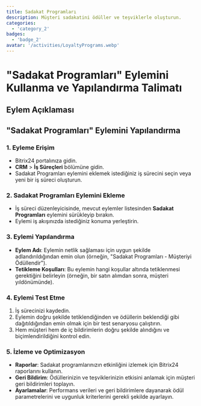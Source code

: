 ```yaml
---
title: Sadakat Programları
description: Müşteri sadakatini ödüller ve teşviklerle oluşturun.
categories: 
  - 'category_2'
badges: 
  - 'badge_2'
avatar: '/activities/LoyaltyPrograms.webp'
---
```

# "Sadakat Programları" Eylemini Kullanma ve Yapılandırma Talimatı

## Eylem Açıklaması

## **"Sadakat Programları" Eylemini Yapılandırma**

### 1. Eyleme Erişim
- Bitrix24 portalınıza gidin.
- **CRM** > **İş Süreçleri** bölümüne gidin.
- Sadakat Programları eylemini eklemek istediğiniz iş sürecini seçin veya yeni bir iş süreci oluşturun.

### 2. Sadakat Programları Eylemini Ekleme
- İş süreci düzenleyicisinde, mevcut eylemler listesinden **Sadakat Programları** eylemini sürükleyip bırakın.
- Eylemi iş akışınızda istediğiniz konuma yerleştirin.

### 3. Eylemi Yapılandırma
- **Eylem Adı**: Eylemin netlik sağlaması için uygun şekilde adlandırıldığından emin olun (örneğin, "Sadakat Programları - Müşteriyi Ödüllendir").
- **Tetikleme Koşulları**: Bu eylemin hangi koşullar altında tetiklenmesi gerektiğini belirleyin (örneğin, bir satın alımdan sonra, müşteri yıldönümünde).

### 4. Eylemi Test Etme
1. İş sürecinizi kaydedin.
2. Eylemin doğru şekilde tetiklendiğinden ve ödüllerin beklendiği gibi dağıtıldığından emin olmak için bir test senaryosu çalıştırın.
3. Hem müşteri hem de iç bildirimlerin doğru şekilde alındığını ve biçimlendirildiğini kontrol edin.

### 5. İzleme ve Optimizasyon
- **Raporlar**: Sadakat programlarınızın etkinliğini izlemek için Bitrix24 raporlarını kullanın.
- **Geri Bildirim**: Ödüllerinizin ve teşviklerinizin etkisini anlamak için müşteri geri bildirimleri toplayın.
- **Ayarlamalar**: Performans verileri ve geri bildirimlere dayanarak ödül parametrelerini ve uygunluk kriterlerini gerekli şekilde ayarlayın.